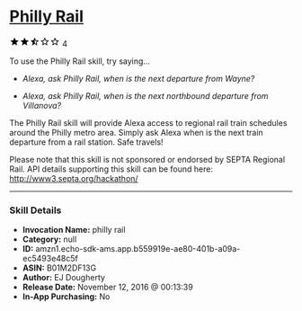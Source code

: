 # [Philly Rail](http://alexa.amazon.com/#skills/amzn1.echo-sdk-ams.app.b559919e-ae80-401b-a09a-ec5493e48c5f)
![2.2 stars](../../images/ic_star_black_18dp_1x.png)![2.2 stars](../../images/ic_star_black_18dp_1x.png)![2.2 stars](../../images/ic_star_half_black_18dp_1x.png)![2.2 stars](../../images/ic_star_border_black_18dp_1x.png)![2.2 stars](../../images/ic_star_border_black_18dp_1x.png) 4

To use the Philly Rail skill, try saying...

* *Alexa, ask Philly Rail, when is the next departure from Wayne?*

* *Alexa, ask Philly Rail, when is the next northbound departure from Villanova?*

The Philly Rail skill will provide Alexa access to regional rail train schedules around the Philly metro area.  Simply ask Alexa when is the next train departure from a rail station.  Safe travels!

Please note that this skill is not sponsored or endorsed by SEPTA Regional Rail.  API details supporting this skill can be found here: http://www3.septa.org/hackathon/

***

### Skill Details

* **Invocation Name:** philly rail
* **Category:** null
* **ID:** amzn1.echo-sdk-ams.app.b559919e-ae80-401b-a09a-ec5493e48c5f
* **ASIN:** B01M2DF13G
* **Author:** EJ Dougherty
* **Release Date:** November 12, 2016 @ 00:13:39
* **In-App Purchasing:** No
